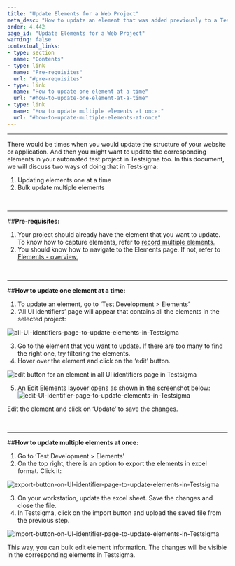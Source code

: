 ```yaml
---
title: "Update Elements for a Web Project"
meta_desc: "How to update an element that was added previously to a Testsigma web project."
order: 4.442
page_id: "Update Elements for a Web Project"
warning: false
contextual_links:
- type: section
  name: "Contents"
- type: link
  name: "Pre-requisites"
  url: "#pre-requisites"
- type: link
  name: "How to update one element at a time"
  url: "#how-to-update-one-element-at-a-time"
- type: link
  name: "How to update multiple elements at once:"
  url: "#how-to-update-multiple-elements-at-once"
---
```


---

There would be times when you would update the structure of your website or application. And then you might want to update the corresponding elements in your automated test project in Testsigma too. In this document, we will discuss two ways of doing that in Testsigma:
 1. Updating elements one at a time
 2. Bulk update multiple elements

&emsp;

---
##**Pre-requisites:**

 1. Your project should already have the element that you want to update. To know how to capture elements, refer to [record multiple elements.](https://testsigma.com/docs/elements/web-apps/record-multiple-elements/)
 2. You should know how to navigate to the Elements page. If not, refer to [Elements - overview.](https://testsigma.com/docs/elements/web-apps/overview/)

&emsp;
 
---
##**How to update one element at a time:**

 1. To update an element, go to ‘Test Development > Elements’
 2. ‘All UI identifiers’ page will appear that contains all the elements in the selected project:

![all-UI-identifiers-page-to-update-elements-in-Testsigma](https://s3.amazonaws.com/static-docs.testsigma.com/new_images/test-cases/create-steps-nl/web-apps/update-elements/all-UI-identifiers-page-to-update-elements-in-Testsigma.png)

 3. Go to the element that you want to update. If there are too many to find the right one, try filtering the elements.
 4. Hover over the element and click on the ‘edit’ button.

![edit button for an element in all UI identifiers page in Testsigma](https://docs.testsigma.com/images/update-elements/edit-button-for-an-element-in-all-ui-identifiers-testsigma.png)

 5. An Edit Elements layover opens as shown in the screenshot below:
![edit-UI-identifier-page-to-update-elements-in-Testsigma](https://s3.amazonaws.com/static-docs.testsigma.com/new_images/test-cases/create-steps-nl/web-apps/update-elements/edit-UI-identifier-page-to-update-elements-in-Testsigma.png)

Edit the element and click on ‘Update’ to save the changes.

&emsp;

---
##**How to update multiple elements at once:**

 1. Go to ‘Test Development > Elements’
 2. On the top right, there is an option to export the elements in excel format. Click it:

![export-button-on-UI-identifier-page-to-update-elements-in-Testsigma](https://s3.amazonaws.com/static-docs.testsigma.com/new_images/test-cases/create-steps-nl/web-apps/update-elements/export-button-on-UI-identifier-page-to-update-elements-in-Testsigma.png)

 3. On your workstation, update the excel sheet. Save the changes and close the file.
 4. In Testsigma, click on the import button and upload the saved file from the previous step.

![import-button-on-UI-identifier-page-to-update-elements-in-Testsigma](https://s3.amazonaws.com/static-docs.testsigma.com/new_images/test-cases/create-steps-nl/web-apps/update-elements/import-button-on-UI-identifier-page-to-update-elements-in-Testsigma.png)



This way, you can bulk edit element information. The changes will be visible in the corresponding elements in Testsigma.